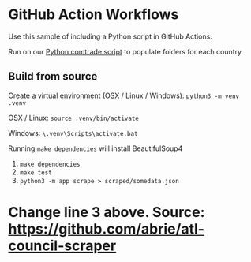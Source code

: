 # GitHub Action Workflows

Use this sample of including a Python script in GitHub Actions:  

Run on our [Python comtrade script](../international/comtrade) to populate folders for each country. 


## Build from source

Create a virtual environment (OSX / Linux / Windows):
`python3 -m venv .venv`

OSX / Linux:
`source .venv/bin/activate`

Windows:
`\.venv\Scripts\activate.bat`

Running `make dependencies` will install BeautifulSoup4

1. `make dependencies`
2. `make test`
3. `python3 -m app scrape > scraped/somedata.json`

# Change line 3 above.  Source: https://github.com/abrie/atl-council-scraper
 
